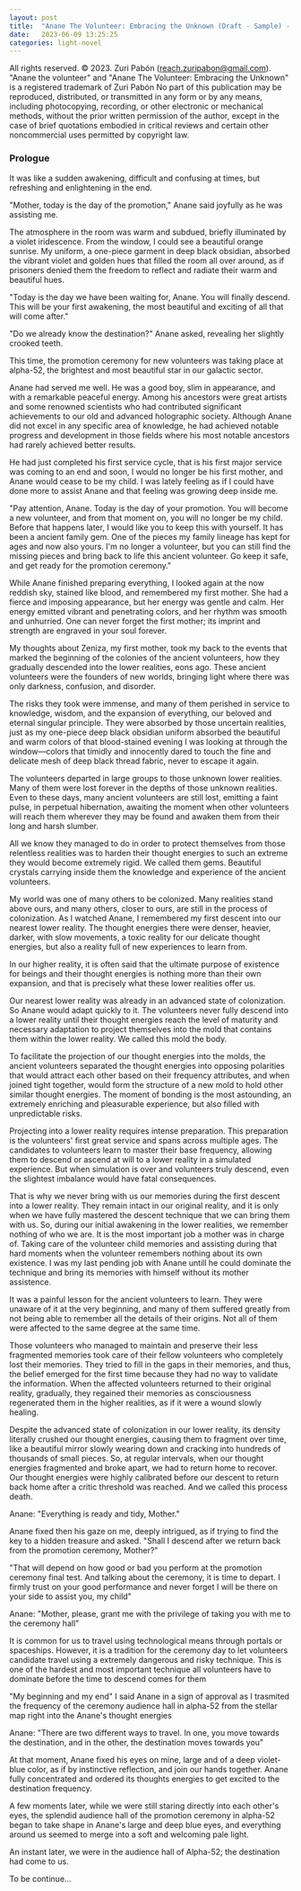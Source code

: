 ```yaml
---
layout: post
title:  "Anane The Volunteer: Embracing the Unknown (Draft - Sample) - English"
date:   2023-06-09 13:25:25
categories: light-novel
---
```


All rights reserved. © 2023. Zuri Pabón (reach.zuripabon@gmail.com). "Anane the volunteer" and "Anane The Volunteer: Embracing the Unknown" is a registered trademark of Zuri Pabón
No part of this publication may be reproduced, distributed, or transmitted in any form or by any means, including photocopying, recording, or other electronic or mechanical methods, without the prior written permission of the author, except in the case of brief quotations embodied in critical reviews and certain other noncommercial uses permitted by copyright law.

### Prologue

It was like a sudden awakening, difficult and confusing at times, but refreshing and enlightening in the end.

"Mother, today is the day of the promotion," Anane said joyfully as he was assisting me.

The atmosphere in the room was warm and subdued, briefly illuminated by a violet iridescence. From the window, I could see a beautiful orange sunrise. My uniform, a one-piece garment in deep black obsidian, absorbed the vibrant violet and golden hues that filled the room all over around, as if prisoners denied them the freedom to reflect and radiate their warm and beautiful hues.

"Today is the day we have been waiting for, Anane. You will finally descend. This will be your first awakening, the most beautiful and exciting of all that will come after."

"Do we already know the destination?" Anane asked, revealing her slightly crooked teeth.

This time, the promotion ceremony for new volunteers was taking place at alpha-52, the brightest and most beautiful star in our galactic sector.

Anane had served me well. He was a good boy, slim in appearance, and with a remarkable peaceful energy. Among his ancestors were great artists and some renowned scientists who had contributed significant achievements to our old and advanced holographic society. Although Anane did not excel in any specific area of knowledge, he had achieved notable progress and development in those fields where his most notable ancestors had rarely achieved better results.

He had just completed his first service cycle, that is his first major service was coming to an end and soon, I would no longer be his first mother, and Anane would cease to be my child. I was lately feeling as if I could have done more to assist Anane and that feeling was growing deep inside me.

"Pay attention, Anane. Today is the day of your promotion. You will become a new volunteer, and from that moment on, you will no longer be my child. Before that happens later, I would like you to keep this with yourself. It has been a ancient family gem. One of the pieces my family lineage has kept for ages and now also yours. I'm no longer a volunteer, but you can still find the missing pieces and bring back to life this ancient volunteer. Go keep it safe, and get ready for the promotion ceremony."

While Anane finished preparing everything, I looked again at the now reddish sky, stained like blood, and remembered my first mother. She had a fierce and imposing appearance, but her energy was gentle and calm. Her energy emitted vibrant and penetrating colors, and her rhythm was smooth and unhurried. One can never forget the first mother; its imprint and strength are engraved in your soul forever.

My thoughts about Zeniza, my first mother, took my back to the events that marked the beginning of the colonies of the ancient volunteers, how they gradually descended into the lower realities, eons ago. These ancient volunteers were the founders of new worlds, bringing light where there was only darkness, confusion, and disorder.

The risks they took were immense, and many of them perished in service to knowledge, wisdom, and the expansion of everything, our beloved and eternal singular principle. They were absorbed by those uncertain realities, just as my one-piece deep black obsidian uniform absorbed the beautiful and warm colors of that blood-stained evening I was looking at through the window—colors that timidly and innocently dared to touch the fine and delicate mesh of deep black thread fabric, never to escape it again.

The volunteers departed in large groups to those unknown lower realities. Many of them were lost forever in the depths of those unknown realities. Even to these days, many ancient volunteers are still lost, emitting a faint pulse, in perpetual hibernation, awaiting the moment when other volunteers will reach them wherever they may be found and awaken them from their long and harsh slumber. 

All we know they managed to do in order to protect themselves from those relentless realities was to harden their thought energies to such an extreme they would become extremely rigid. We called them gems. Beautiful crystals carrying inside them the knowledge and experience of the ancient volunteers.

My world was one of many others to be colonized. Many realities stand above ours, and many others, closer to ours, are still in the process of colonization. As I watched Anane, I remembered my first descent into our nearest lower reality. The thought energies there were denser, heavier, darker, with slow movements, a toxic reality for our delicate thought energies, but also a reality full of new experiences to learn from.

In our higher reality, it is often said that the ultimate purpose of existence for beings and their thought energies is nothing more than their own expansion, and that is precisely what these lower realities offer us.

Our nearest lower reality was already in an advanced state of colonization. So Anane would adapt quickly to it. The volunteers never fully descend into a lower reality until their thought energies reach the level of maturity and necessary adaptation to project themselves into the mold that contains them within the lower reality. We called this mold the body.

To facilitate the projection of our thought energies into the molds, the ancient volunteers separated the thought energies into opposing polarities that would attract each other based on their frequency attributes, and when joined tight together, would form the structure of a new mold to hold other similar thought energies. The moment of bonding is the most astounding, an extremely enriching and pleasurable experience, but also filled with unpredictable risks.

Projecting into a lower reality requires intense preparation. This preparation is the volunteers' first great service and spans across multiple ages. The candidates to volunteers learn to master their base frequency, allowing them to descend or ascend at will to a lower reality in a simulated experience. But when simulation is over and volunteers truly descend, even the slightest imbalance would have fatal consequences. 

That is why we never bring with us our memories during the first descent into a lower reality. They remain intact in our original reality, and it is only when we have fully mastered the descent technique that we can bring them with us. So, during our initial awakening in the lower realities, we remember nothing of who we are. It is the most important job a mother was in charge of. Taking care of the volunteer child memories and assisting during that hard moments when the volunteer remembers nothing about its own existence. I was my last pending job with Anane untill he could dominate the technique and bring its memories with himself without its mother assistence.

It was a painful lesson for the ancient volunteers to learn. They were unaware of it at the very beginning, and many of them suffered greatly from not being able to remember all the details of their origins. Not all of them were affected to the same degree at the same time. 

Those volunteers who managed to maintain and preserve their less fragmented memories took care of their fellow volunteers who completely lost their memories. They tried to fill in the gaps in their memories, and thus, the belief emerged for the first time because they had no way to validate the information. When the affected volunteers returned to their original reality, gradually, they regained their memories as consciousness regenerated them in the higher realities, as if it were a wound slowly healing.

Despite the advanced state of colonization in our lower reality, its density literally crushed our thought energies, causing them to fragment over time, like a beautiful mirror slowly wearing down and cracking into hundreds of thousands of small pieces. So, at regular intervals, when our thought energies fragmented and broke apart, we had to return home to recover. Our thought energies were highly calibrated before our descent to return back home after a critic threshold was reached. And we called this process death.

Anane: "Everything is ready and tidy, Mother."

Anane fixed then his gaze on me, deeply intrigued, as if trying to find the key to a hidden treasure and asked. "Shall I descend after we return back from the promotion ceremony, Mother?"

"That will depend on how good or bad you perform at the promotion ceremony final test. And talking about the ceremony, it is time to depart. I firmly trust on your good performance and never forget I will be there on your side to assist you, my child"

Anane: "Mother, please, grant me with the privilege of taking you with me to the ceremony hall"


It is common for us to travel using technological means through portals or spaceships. However, it is a tradition for the ceremony day to let volunteers candidate travel using a extremely dangerous and risky technique. This is one of the hardest and most important technique all volunteers have to dominate before the time to descend comes for them

"My beginning and my end" I said Anane in a sign of approval as I trasmited the frequency of the ceremony audience hall in alpha-52 from the stellar map right into the Anane's thought energies

Anane: "There are two different ways to travel. In one, you move towards the destination, and in the other, the destination moves towards you"

At that moment, Anane fixed his eyes on mine, large and of a deep violet-blue color, as if by instinctive reflection, and join our hands together. Anane fully concentrated and ordered its thoughts energies to get excited to the destination frequency. 

A few moments later, while we were still staring directly into each other's eyes, the splendid audience hall of the promotion ceremony in alpha-52 began to take shape in Anane's large and deep blue eyes, and everything around us seemed to merge into a soft and welcoming pale light.

An instant later, we were in the audience hall of Alpha-52; the destination had come to us.

To be continue...
